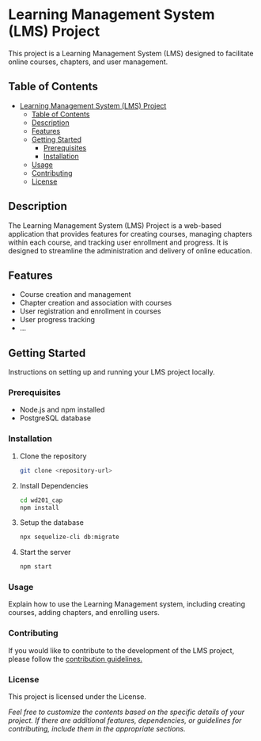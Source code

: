 # Learning Management System (LMS) Project

This project is a Learning Management System (LMS) designed to facilitate online courses, chapters, and user management.

## Table of Contents

- [Learning Management System (LMS) Project](#learning-management-system-lms-project)
  - [Table of Contents](#table-of-contents)
  - [Description](#description)
  - [Features](#features)
  - [Getting Started](#getting-started)
    - [Prerequisites](#prerequisites)
    - [Installation](#installation)
  - [Usage](#usage)
  - [Contributing](#contributing)
  - [License](#license)

## Description

The Learning Management System (LMS) Project is a web-based application that provides features for creating courses, managing chapters within each course, and tracking user enrollment and progress. It is designed to streamline the administration and delivery of online education.

## Features

- Course creation and management
- Chapter creation and association with courses
- User registration and enrollment in courses
- User progress tracking
- ...

## Getting Started

Instructions on setting up and running your LMS project locally.

### Prerequisites

- Node.js and npm installed
- PostgreSQL database

### Installation

1. Clone the repository
   ```bash
   git clone <repository-url>
2. Install Dependencies
   ```bash
   cd wd201_cap
   npm install
3. Setup the database
   ```bash
   npx sequelize-cli db:migrate
4. Start the server
   ```bash
   npm start

### Usage

Explain how to use the Learning Management system, including creating courses, adding chapters, and enrolling users.

### Contributing

If you would like to contribute to the development of the LMS project, please follow the <a href="#">contribution guidelines.</a>

### License

This project is licensed under the License.

<i> Feel free to customize the contents based on the specific details of your project. If there are additional features, dependencies, or guidelines for contributing, include them in the appropriate sections. </i>
